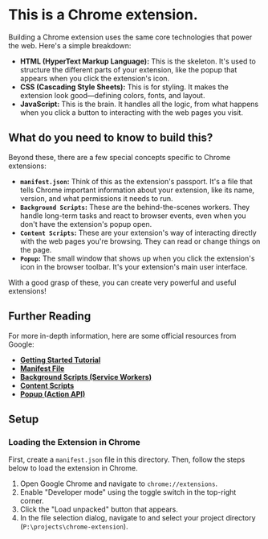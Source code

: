 # This is a Chrome extension.

Building a Chrome extension uses the same core technologies that power the web. Here's a simple breakdown:

*   **HTML (HyperText Markup Language):** This is the skeleton. It's used to structure the different parts of your extension, like the popup that appears when you click the extension's icon.
*   **CSS (Cascading Style Sheets):** This is for styling. It makes the extension look good—defining colors, fonts, and layout.
*   **JavaScript:** This is the brain. It handles all the logic, from what happens when you click a button to interacting with the web pages you visit.

## What do you need to know to build this?

Beyond these, there are a few special concepts specific to Chrome extensions:

*   **`manifest.json`:** Think of this as the extension's passport. It's a file that tells Chrome important information about your extension, like its name, version, and what permissions it needs to run.
*   **`Background Scripts`:** These are the behind-the-scenes workers. They handle long-term tasks and react to browser events, even when you don't have the extension's popup open.
*   **`Content Scripts`:** These are your extension's way of interacting directly with the web pages you're browsing. They can read or change things on the page.
*   **`Popup`:** The small window that shows up when you click the extension's icon in the browser toolbar. It's your extension's main user interface.

With a good grasp of these, you can create very powerful and useful extensions!

## Further Reading

For more in-depth information, here are some official resources from Google:

*   **[Getting Started Tutorial](https://developer.chrome.com/docs/extensions/get-started/tutorial/hello-world)**
*   **[Manifest File](https://developer.chrome.com/docs/extensions/reference/manifest)**
*   **[Background Scripts (Service Workers)](https://developer.chrome.com/docs/extensions/develop/concepts/service-workers)**
*   **[Content Scripts](https://developer.chrome.com/docs/extensions/develop/concepts/content-scripts)**
*   **[Popup (Action API)](https://developer.chrome.com/docs/extensions/reference/api/action)**

## Setup

### Loading the Extension in Chrome

First, create a `manifest.json` file in this directory. Then, follow the steps below to load the extension in Chrome.

1. Open Google Chrome and navigate to `chrome://extensions`.
2. Enable "Developer mode" using the toggle switch in the top-right corner.
3. Click the "Load unpacked" button that appears.
4. In the file selection dialog, navigate to and select your project directory (`P:\projects\chrome-extension`).
